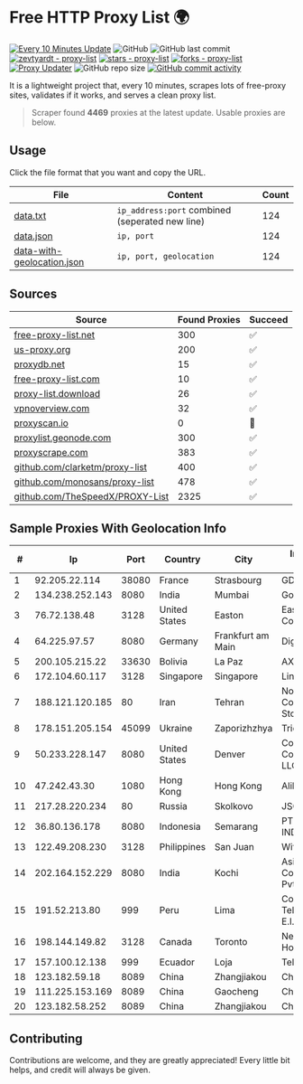 
# Free HTTP Proxy List 🌍

[![Every 10 Minutes Update](https://github.com/mertguvencli/http-proxy-list/actions/workflows/main.yml/badge.svg?branch=main)](https://github.com/mertguvencli/http-proxy-list/actions/workflows/main.yml)
![GitHub](https://img.shields.io/github/license/mertguvencli/http-proxy-list)
![GitHub last commit](https://img.shields.io/github/last-commit/mertguvencli/http-proxy-list)
[![zevtyardt - proxy-list](https://img.shields.io/static/v1?label=zevtyardt&message=proxy-list&color=blue&logo=github)](https://github.com/zevtyardt/proxy-list "Go to GitHub repo")
[![stars - proxy-list](https://img.shields.io/github/stars/zevtyardt/proxy-list?style=social)](https://github.com/zevtyardt/proxy-list)
[![forks - proxy-list](https://img.shields.io/github/forks/zevtyardt/proxy-list?style=social)](https://github.com/zevtyardt/proxy-list)
[![Proxy Updater](https://github.com/zevtyardt/proxy-list/workflows/Proxy%20Updater/badge.svg)](https://github.com/zevtyardt/proxy-list/actions?query=workflow:"Proxy+Updater")
![GitHub repo size](https://img.shields.io/github/repo-size/zevtyardt/proxy-list)
[![GitHub commit activity](https://img.shields.io/github/commit-activity/m/zevtyardt/proxy-list?logo=commits)](https://github.com/zevtyardt/proxy-list/commits/main)

It is a lightweight project that, every 10 minutes, scrapes lots of free-proxy sites, validates if it works, and serves a clean proxy list.

> Scraper found **4469** proxies at the latest update. Usable proxies are below.

## Usage

Click the file format that you want and copy the URL.

|File|Content|Count|
|----|-------|-----|
|[data.txt](https://raw.githubusercontent.com/mertguvencli/http-proxy-list/main/proxy-list/data.txt)|`ip_address:port` combined (seperated new line)|124|
|[data.json](https://raw.githubusercontent.com/mertguvencli/http-proxy-list/main/proxy-list/data.json)|`ip, port`|124|
|[data-with-geolocation.json](https://raw.githubusercontent.com/mertguvencli/http-proxy-list/main/proxy-list/data-with-geolocation.json)|`ip, port, geolocation`|124|

## Sources

|Source|Found Proxies|Succeed|
|------|-------------|-------|
|[free-proxy-list.net](https://free-proxy-list.net)|300|✅|
|[us-proxy.org](https://www.us-proxy.org)|200|✅|
|[proxydb.net](http://proxydb.net)|15|✅|
|[free-proxy-list.com](https://free-proxy-list.com/?page=&port=&type%5B%5D=http&type%5B%5D=https&up_time=0&search=Search)|10|✅|
|[proxy-list.download](https://www.proxy-list.download/HTTP)|26|✅|
|[vpnoverview.com](https://vpnoverview.com/privacy/anonymous-browsing/free-proxy-servers)|32|✅|
|[proxyscan.io](https://www.proxyscan.io)|0|🚫|
|[proxylist.geonode.com](https://proxylist.geonode.com/api/proxy-list?limit=300&page=1&sort_by=lastChecked&sort_type=desc&protocols=http,https)|300|✅|
|[proxyscrape.com](https://api.proxyscrape.com/v2/?request=displayproxies&protocol=http&timeout=10000&country=all&ssl=all&anonymity=all)|383|✅|
|[github.com/clarketm/proxy-list](https://raw.githubusercontent.com/clarketm/proxy-list/master/proxy-list-raw.txt)|400|✅|
|[github.com/monosans/proxy-list](https://raw.githubusercontent.com/monosans/proxy-list/main/proxies/http.txt)|478|✅|
|[github.com/TheSpeedX/PROXY-List](https://raw.githubusercontent.com/TheSpeedX/PROXY-List/master/http.txt)|2325|✅|


## Sample Proxies With Geolocation Info

|#|Ip|Port|Country|City|Internet Service Provider|
|-|--|----|-------|----|-------------------------|
|1|92.205.22.114|38080|France|Strasbourg|GD MASS Network|
|2|134.238.252.143|8080|India|Mumbai|Google LLC|
|3|76.72.138.48|3128|United States|Easton|Easton Utilities Commission|
|4|64.225.97.57|8080|Germany|Frankfurt am Main|DigitalOcean, LLC|
|5|200.105.215.22|33630|Bolivia|La Paz|AXS Bolivia S. A.|
|6|172.104.60.117|3128|Singapore|Singapore|Linode, LLC|
|7|188.121.120.185|80|Iran|Tehran|Noyan Abr Arvan Co. ( Private Joint Stock)|
|8|178.151.205.154|45099|Ukraine|Zaporizhzhya|Triolan|
|9|50.233.228.147|8080|United States|Denver|Comcast Cable Communications, LLC|
|10|47.242.43.30|1080|Hong Kong|Hong Kong|Alibaba.com LLC|
|11|217.28.220.234|80|Russia|Skolkovo|JSC IOT|
|12|36.80.136.178|8080|Indonesia|Semarang|PT. TELKOM INDONESIA|
|13|122.49.208.230|3128|Philippines|San Juan|WifiCity, Inc|
|14|202.164.152.229|8080|India|Kochi|Asianet Satellite Communications Pvt Ltd|
|15|191.52.213.80|999|Peru|Lima|Comwifi Telecomunicaciones E.I.R.L|
|16|198.144.149.82|3128|Canada|Toronto|Netminders Server Hosting|
|17|157.100.12.138|999|Ecuador|Loja|Telconet S.A|
|18|123.182.59.18|8089|China|Zhangjiakou|Chinanet|
|19|111.225.153.169|8089|China|Gaocheng|Chinanet|
|20|123.182.58.252|8089|China|Zhangjiakou|Chinanet|



## Contributing

Contributions are welcome, and they are greatly appreciated! Every
little bit helps, and credit will always be given.

